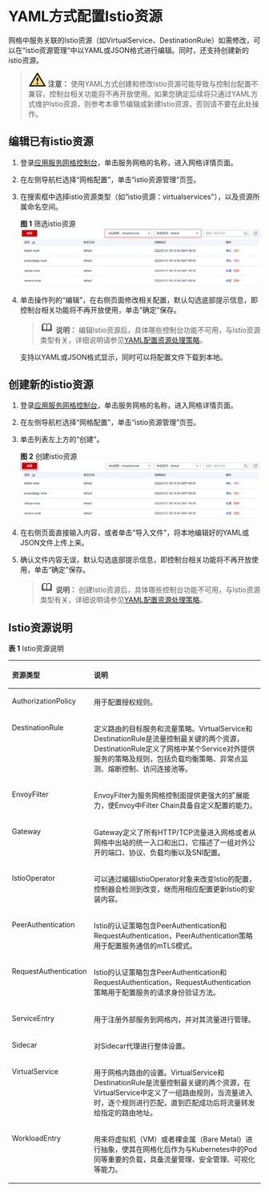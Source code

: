 # YAML方式配置Istio资源<a name="asm_01_0048"></a>

网格中服务关联的Istio资源（如VirtualService、DestinationRule）如需修改，可以在“istio资源管理”中以YAML或JSON格式进行编辑。同时，还支持创建新的istio资源。

>![](public_sys-resources/icon-caution.gif) **注意：** 
>使用YAML方式创建和修改Istio资源可能导致与控制台配置不兼容，控制台相关功能将不再开放使用。如果您确定后续将只通过YAML方式维护Istio资源，则参考本章节编辑或新建Istio资源，否则请不要在此处操作。

## 编辑已有istio资源<a name="section126909124113"></a>

1.  登录[应用服务网格控制台](https://console.huaweicloud.com/asm/?locale=zh-cn)，单击服务网格的名称，进入网格详情页面。
2.  在左侧导航栏选择“网格配置”，单击“istio资源管理”页签。
3.  在搜索框中选择istio资源类型（如“istio资源：virtualservices”），以及资源所属命名空间。

    **图 1**  筛选istio资源<a name="fig1869946283"></a>  
    ![](figures/筛选istio资源.png "筛选istio资源")

4.  单击操作列的“编辑”，在右侧页面修改相关配置，默认勾选底部提示信息，即控制台相关功能将不再开放使用，单击“确定”保存。

    >![](public_sys-resources/icon-note.gif) **说明：** 
    >编辑Istio资源后，具体哪些控制台功能不可用，与Istio资源类型有关，详细说明请参见[YAML配置资源处理策略](YAML配置资源处理策略.md)。

    支持以YAML或JSON格式显示，同时可以将配置文件下载到本地。


## 创建新的istio资源<a name="section1969114121917"></a>

1.  登录[应用服务网格控制台](https://console.huaweicloud.com/asm/?locale=zh-cn)，单击服务网格的名称，进入网格详情页面。
2.  在左侧导航栏选择“网格配置”，单击“istio资源管理”页签。
3.  单击列表左上方的“创建”。

    **图 2**  创建istio资源<a name="fig53492334353"></a>  
    ![](figures/创建istio资源.png "创建istio资源")

4.  在右侧页面直接输入内容，或者单击“导入文件”，将本地编辑好的YAML或JSON文件上传上来。
5.  确认文件内容无误，默认勾选底部提示信息，即控制台相关功能将不再开放使用，单击“确定”保存。

    >![](public_sys-resources/icon-note.gif) **说明：** 
    >创建Istio资源后，具体哪些控制台功能不可用，与Istio资源类型有关，详细说明请参见[YAML配置资源处理策略](YAML配置资源处理策略.md)。


## Istio资源说明<a name="section10702112795512"></a>

**表 1**  Istio资源说明

<a name="table20619175295614"></a>
<table><thead align="left"><tr id="row862013522566"><th class="cellrowborder" valign="top" width="27.689999999999998%" id="mcps1.2.3.1.1"><p id="p1062095235616"><a name="p1062095235616"></a><a name="p1062095235616"></a>资源类型</p>
</th>
<th class="cellrowborder" valign="top" width="72.31%" id="mcps1.2.3.1.2"><p id="p1162035218561"><a name="p1162035218561"></a><a name="p1162035218561"></a>说明</p>
</th>
</tr>
</thead>
<tbody><tr id="row621427185917"><td class="cellrowborder" valign="top" width="27.689999999999998%" headers="mcps1.2.3.1.1 "><p id="p1021420710596"><a name="p1021420710596"></a><a name="p1021420710596"></a>AuthorizationPolicy</p>
</td>
<td class="cellrowborder" valign="top" width="72.31%" headers="mcps1.2.3.1.2 "><p id="p172153775918"><a name="p172153775918"></a><a name="p172153775918"></a>用于配置授权规则。</p>
</td>
</tr>
<tr id="row17620125265618"><td class="cellrowborder" valign="top" width="27.689999999999998%" headers="mcps1.2.3.1.1 "><p id="p2211181117593"><a name="p2211181117593"></a><a name="p2211181117593"></a>DestinationRule</p>
</td>
<td class="cellrowborder" valign="top" width="72.31%" headers="mcps1.2.3.1.2 "><p id="p15620552195618"><a name="p15620552195618"></a><a name="p15620552195618"></a>定义路由的目标服务和流量策略。VirtualService和DestinationRule是流量控制最关键的两个资源，DestinationRule定义了网格中某个Service对外提供服务的策略及规则，包括负载均衡策略、异常点监测、熔断控制、访问连接池等。</p>
</td>
</tr>
<tr id="row196209526568"><td class="cellrowborder" valign="top" width="27.689999999999998%" headers="mcps1.2.3.1.1 "><p id="p8210511195918"><a name="p8210511195918"></a><a name="p8210511195918"></a>EnvoyFilter</p>
</td>
<td class="cellrowborder" valign="top" width="72.31%" headers="mcps1.2.3.1.2 "><p id="p1762019526566"><a name="p1762019526566"></a><a name="p1762019526566"></a>EnvoyFilter为服务网格控制面提供更强大的扩展能力，使Envoy中Filter Chain具备自定义配置的能力。</p>
</td>
</tr>
<tr id="row8620155225614"><td class="cellrowborder" valign="top" width="27.689999999999998%" headers="mcps1.2.3.1.1 "><p id="p1562085285612"><a name="p1562085285612"></a><a name="p1562085285612"></a>Gateway</p>
</td>
<td class="cellrowborder" valign="top" width="72.31%" headers="mcps1.2.3.1.2 "><p id="p4620852115611"><a name="p4620852115611"></a><a name="p4620852115611"></a>Gateway定义了所有HTTP/TCP流量进入网格或者从网格中出站的统一入口和出口，它描述了一组对外公开的端口、协议、负载均衡以及SNI配置。</p>
</td>
</tr>
<tr id="row76205526568"><td class="cellrowborder" valign="top" width="27.689999999999998%" headers="mcps1.2.3.1.1 "><p id="p1162085220560"><a name="p1162085220560"></a><a name="p1162085220560"></a>IstioOperator</p>
</td>
<td class="cellrowborder" valign="top" width="72.31%" headers="mcps1.2.3.1.2 "><p id="p1662035216565"><a name="p1662035216565"></a><a name="p1662035216565"></a>可以通过编辑IstioOperator对象来改变Istio的配置，控制器会检测到改变，继而用相应配置更新Istio的安装内容。</p>
</td>
</tr>
<tr id="row662055210567"><td class="cellrowborder" valign="top" width="27.689999999999998%" headers="mcps1.2.3.1.1 "><p id="p362085295613"><a name="p362085295613"></a><a name="p362085295613"></a>PeerAuthentication</p>
</td>
<td class="cellrowborder" valign="top" width="72.31%" headers="mcps1.2.3.1.2 "><p id="p14620105225616"><a name="p14620105225616"></a><a name="p14620105225616"></a>Istio的认证策略包含PeerAuthentication和RequestAuthentication，PeerAuthentication策略用于配置服务通信的mTLS模式。</p>
</td>
</tr>
<tr id="row17532161415111"><td class="cellrowborder" valign="top" width="27.689999999999998%" headers="mcps1.2.3.1.1 "><p id="p1453214141518"><a name="p1453214141518"></a><a name="p1453214141518"></a>RequestAuthentication</p>
</td>
<td class="cellrowborder" valign="top" width="72.31%" headers="mcps1.2.3.1.2 "><p id="p19532201415113"><a name="p19532201415113"></a><a name="p19532201415113"></a>Istio的认证策略包含PeerAuthentication和RequestAuthentication，RequestAuthentication策略用于配置服务的请求身份验证方法。</p>
</td>
</tr>
<tr id="row183423210116"><td class="cellrowborder" valign="top" width="27.689999999999998%" headers="mcps1.2.3.1.1 "><p id="p1083413329114"><a name="p1083413329114"></a><a name="p1083413329114"></a>ServiceEntry</p>
</td>
<td class="cellrowborder" valign="top" width="72.31%" headers="mcps1.2.3.1.2 "><p id="p1883473215112"><a name="p1883473215112"></a><a name="p1883473215112"></a>用于注册外部服务到网格内，并对其流量进行管理。</p>
</td>
</tr>
<tr id="row1426431920"><td class="cellrowborder" valign="top" width="27.689999999999998%" headers="mcps1.2.3.1.1 "><p id="p6265311215"><a name="p6265311215"></a><a name="p6265311215"></a>Sidecar</p>
</td>
<td class="cellrowborder" valign="top" width="72.31%" headers="mcps1.2.3.1.2 "><p id="p162610319216"><a name="p162610319216"></a><a name="p162610319216"></a>对Sidecar代理进行整体设置。</p>
</td>
</tr>
<tr id="row362025212568"><td class="cellrowborder" valign="top" width="27.689999999999998%" headers="mcps1.2.3.1.1 "><p id="p166209529565"><a name="p166209529565"></a><a name="p166209529565"></a>VirtualService</p>
</td>
<td class="cellrowborder" valign="top" width="72.31%" headers="mcps1.2.3.1.2 "><p id="p26208523568"><a name="p26208523568"></a><a name="p26208523568"></a>用于网格内路由的设置。VirtualService和DestinationRule是流量控制最关键的两个资源，在VirtualService中定义了一组路由规则，当流量进入时，逐个规则进行匹配，直到匹配成功后将流量转发给指定的路由地址。</p>
</td>
</tr>
<tr id="row3620195217568"><td class="cellrowborder" valign="top" width="27.689999999999998%" headers="mcps1.2.3.1.1 "><p id="p176201752105619"><a name="p176201752105619"></a><a name="p176201752105619"></a>WorkloadEntry</p>
</td>
<td class="cellrowborder" valign="top" width="72.31%" headers="mcps1.2.3.1.2 "><p id="p56201252185617"><a name="p56201252185617"></a><a name="p56201252185617"></a>用来将虚拟机（VM）或者裸金属（Bare Metal）进行抽象，使其在网格化后作为与Kubernetes中的Pod同等重要的负载，具备流量管理、安全管理、可视化等能力。</p>
</td>
</tr>
</tbody>
</table>

